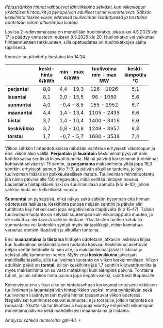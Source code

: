*Pörssisähkön hinnat vaihtelevat lähiviikkoina selvästi, kun viikonlopun yksittäiset hintapiikit ja pyhäpäivän edulliset tunnit vuorottelevat. Sähkön keskihinta laskee viikon edetessä tuulivoiman lisääntyessä ja torstaina odotetaan viikon alhaisimpia hintoja.*

Loviisa 2 -ydinvoimalassa on meneillään huoltokatko, joka alkoi 4.5.2025 klo 17 ja päättyy ennusteen mukaan 8.5.2025 klo 20. Huoltokatko voi vaikuttaa hintaennusteen tarkkuuteen, sillä opetusdataa on huoltokatkojen ajalta rajallisesti.

Ennuste on päivitetty torstaina klo 14:24.

|              | keski-<br>hinta<br>¢/kWh | min - max<br>¢/kWh | tuulivoima<br>min - max<br>MW | keski-<br>lämpötila<br>°C |
|:-------------|:----------------:|:----------------:|:-------------:|:-------------:|
| **perjantai**   | 8,0               | 4,4 - 19,3        | 126 - 1026    | 5,1           |
| **lauantai**    | 8,1               | 3,0 - 15,5        | 96 - 1080     | 5,6           |
| **sunnuntai**   | 4,0               | -0,4 - 8,5        | 155 - 1952    | 6,7           |
| **maanantai**   | 4,4               | 1,4 - 13,4        | 1105 - 2436   | 6,6           |
| **tiistai**     | 3,7               | 1,4 - 10,4        | 1400 - 3416   | 6,6           |
| **keskiviikko** | 3,7               | 0,8 - 10,8        | 1249 - 3957   | 6,8           |
| **torstai**     | 1,7               | -0,7 - 5,7        | 1680 - 3538   | 7,4           |

Viikon sähkön hintaodotuksissa nähdään vaihtelua erityisesti viikonlopun ja ensi viikon alun välillä. **Perjantain** ja **lauantain** keskihinnat pysyvät noin kahdeksassa sentissä kilowattitunnilta. Näinä päivinä korkeimmat tuntihinnat kohoavat selvästi yli 15 sentin, ja **perjantaina** maksimihinta yltää jopa 19,3 senttiin, erityisesti aamun (klo 7–9) ja päivän alkuillan tunteina, jolloin tuulivoiman määrä on poikkeuksellisen matala. Tuulivoiman minimituotanto jää näinä päivinä alle 150 megawatin, mikä selittää hintojen nousua. Lauantaina hintapiikkien riski on suurimmillaan aamulla (klo 8–10), jolloin sähkön hinta voi hetkellisesti nousta.

**Sunnuntai** on pyhäpäivä, mikä näkyy sekä sähkön kysynnän että hinnan odotetussa laskussa. Keskihinta putoaa neljään senttiin ja päivän alin tuntihinta käy hetkellisesti jopa negatiivisena iltapäivällä (klo 15–17). Tällöin tuulivoiman tuotanto on selvästi suurempaa kuin viikonloppuna muuten, ja se vaikuttaa alentavasti sähkön hintaan. Yksittäisten tuntien kohdalla sunnuntaina voi kuitenkin syntyä myös hintapiikkejä, mihin kannattaa varautua etenkin iltapäivän ja alkuillan tunteina.

Ensi **maanantaina** ja **tiistaina** hintojen odotetaan jatkavan laskevaa linjaa, kun tuulivoiman keskimääräinen tuotanto kasvaa. Keskihinnat asettuvat neljän sentin tietämille tai sen alle, ja maksimihinnat jäävät tiistaina jo selvästi alle kymmenen sentin. Myös ensi **keskiviikkona** jatketaan maltillisilla tasoilla, sillä tuulivoiman tuotanto on viikon korkeimmillaan. Viikon edullisin päivä on **torstai**, jolloin keskihinta jää 1,7 senttiin kilowattitunnilta ja myös maksimihinta on selvästi matalampi kuin aiempina päivinä. Torstaina tunnit, jolloin sähkön hinta painuu jopa negatiiviseksi, sijoittuvat iltapäivälle.

Kokonaisuutena viikon alku on hintatasoltaan korkeampi erityisesti vähäisen tuulivoiman ja lauantaipäivän hintapiikkien vuoksi, mutta pyhäpäivän sekä tuulivoiman lisääntymisen myötä hinnat tasaantuvat viikon edetessä. Negatiiviset tuntihinnat osuvat sunnuntaille ja torstaille, jolloin tarjontaa on runsaasti. Yksittäisiä tuntikohtaisia huippuja esiintyy erityisesti viikonlopun molempina päivinä sekä mahdollisesti maanantaina ja tiistaina.

*Analysoi sähkön numeroita: gpt-4.1.* ⚡
